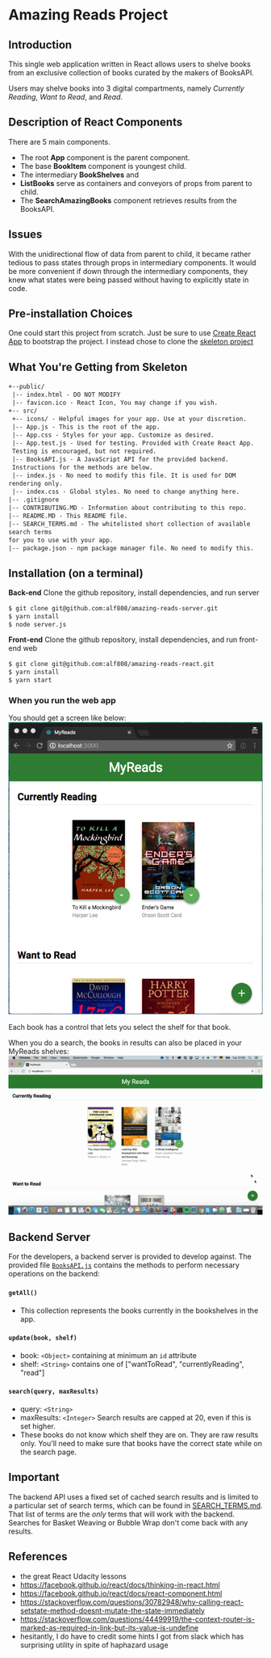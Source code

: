 # Amazing Reads Project
## Introduction
This single web application written in React allows users to shelve books from an exclusive collection of books
curated by the makers of BooksAPI.

Users may shelve books into 3 digital
compartments, namely _Currently Reading_, _Want to Read_, and _Read_.

## Description of React Components
There are 5 main components.
* The root **App** component is the parent component.
* The base **BookItem** component is youngest child.
* The intermediary **BookShelves** and
* **ListBooks** serve as containers and conveyors of props from parent to child.
* The **SearchAmazingBooks** component retrieves results from the BooksAPI.

## Issues
With the unidirectional flow of data from parent to child, it became rather tedious to pass states through props in intermediary components.
It would be more convenient if down through the intermediary components, they knew what states were being passed without having to explicitly state in code.

## Pre-installation Choices
One could start this project from scratch. Just be sure to use [Create React App](https://github.com/facebookincubator/create-react-app) to bootstrap the project. I instead chose to clone the [skeleton project](https://github.com/udacity/reactnd-project-myreads-starter)

## What You're Getting from Skeleton
```
+--public/    
 |-- index.html - DO NOT MODIFY
 |-- favicon.ico - React Icon, You may change if you wish.
+-- src/
 +-- icons/ - Helpful images for your app. Use at your discretion.
 |-- App.js - This is the root of the app.
 |-- App.css - Styles for your app. Customize as desired.
 |-- App.test.js - Used for testing. Provided with Create React App.
 Testing is encouraged, but not required.
 |-- BooksAPI.js - A JavaScript API for the provided backend.
 Instructions for the methods are below.
 |-- index.js - No need to modify this file. It is used for DOM rendering only.
 |-- index.css - Global styles. No need to change anything here.
|-- .gitignore
|-- CONTRIBUTING.MD - Information about contributing to this repo.
|-- README.MD - This README file.
|-- SEARCH_TERMS.md - The whitelisted short collection of available search terms
for you to use with your app.
|-- package.json - npm package manager file. No need to modify this.
```

## Installation (on a terminal)
**Back-end**
Clone the github repository, install dependencies, and run server
```
$ git clone git@github.com:alf808/amazing-reads-server.git
$ yarn install
$ node server.js
```

**Front-end**
Clone the github repository, install dependencies, and run front-end web
```
$ git clone git@github.com:alf808/amazing-reads-react.git
$ yarn install
$ yarn start
```

### When you run the web app
You should get a screen like below:
![alt text](./src/react-project1-a.png)

Each book has a control that lets you select the shelf for that book.

When you do a search, the books in results can also be placed in your MyReads shelves:
![alt text](./src/correct-use-of-state.gif)
## Backend Server

For the developers, a backend server is provided to develop against. The provided file [`BooksAPI.js`](src/BooksAPI.js) contains the methods to perform necessary operations on the backend:

#### `getAll()`
* This collection represents the books currently in the bookshelves in the app.

#### `update(book, shelf)`
* book: `<Object>` containing at minimum an `id` attribute
* shelf: `<String>` contains one of ["wantToRead", "currentlyReading", "read"]  

#### `search(query, maxResults)`
* query: `<String>`
* maxResults: `<Integer>` Search results are capped at 20, even if this is set higher.
* These books do not know which shelf they are on. They are raw results only. You'll need to make sure that books have the correct state while on the search page.

## Important
The backend API uses a fixed set of cached search results and is limited to a particular set of search terms, which can be found in [SEARCH_TERMS.md](SEARCH_TERMS.md). That list of terms are the _only_ terms that will work with the backend. Searches for Basket Weaving or Bubble Wrap don't come back with any results.

## References
* the great React Udacity lessons
* https://facebook.github.io/react/docs/thinking-in-react.html
* https://facebook.github.io/react/docs/react-component.html
* https://stackoverflow.com/questions/30782948/why-calling-react-setstate-method-doesnt-mutate-the-state-immediately
* https://stackoverflow.com/questions/44499919/the-context-router-is-marked-as-required-in-link-but-its-value-is-undefine
* hesitantly, I do have to credit some hints I got from slack which has surprising utility in spite of haphazard usage
